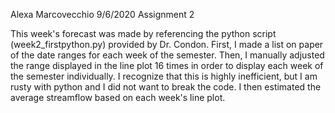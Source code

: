 Alexa Marcovecchio
9/6/2020
Assignment 2

This week's forecast was made by referencing the python script (week2_firstpython.py) provided by Dr. Condon.  First, I made a list on paper of the date ranges for each week of the semester.  Then, I manually adjusted the range displayed in the line plot 16 times in order to display each week of the semester individually.  I recognize that this is highly inefficient, but I am rusty with python and I did not want to break the code. I then estimated the average streamflow based on each week's line plot.
